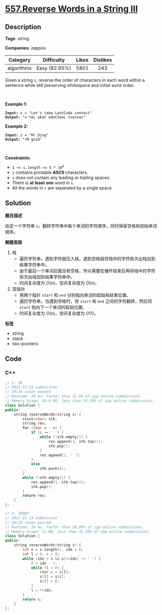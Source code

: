 # [557.Reverse Words in a String III](https://leetcode.com/problems/reverse-words-in-a-string-iii/description/)

## Description

**Tags**: string

**Companies**: zappos

|  Category  |  Difficulty   | Likes | Dislikes |
| :--------: | :-----------: | :---: | :------: |
| algorithms | Easy (82.95%) | 5801  |   243    |

<p>Given a string <code>s</code>, reverse the order of characters in each word within a sentence while still preserving whitespace and initial word order.</p>
<p>&nbsp;</p>
<p><strong class="example">Example 1:</strong></p>
<pre><code><strong>Input:</strong> s = &quot;Let&#39;s take LeetCode contest&quot;
<strong>Output:</strong> &quot;s&#39;teL ekat edoCteeL tsetnoc&quot;</code></pre>
<p><strong class="example">Example 2:</strong></p>
<pre><code><strong>Input:</strong> s = &quot;Mr Ding&quot;
<strong>Output:</strong> &quot;rM gniD&quot;</code></pre>
<p>&nbsp;</p>
<p><strong>Constraints:</strong></p>
<ul>
  <li><code>1 &lt;= s.length &lt;= 5 * 10<sup>4</sup></code></li>
  <li><code>s</code> contains printable <strong>ASCII</strong> characters.</li>
  <li><code>s</code> does not contain any leading or trailing spaces.</li>
  <li>There is <strong>at least one</strong> word in <code>s</code>.</li>
  <li>All the words in <code>s</code> are separated by a single space.</li>
</ul>

## Solution

**题目描述**

给定一个字符串 `s`，翻转字符串中每个单词的字符顺序，同时保留空格和初始单词顺序。

**解题思路**

1. 栈
   - 遍历字符串，遇到字符就压入栈，遇到空格就将栈中的字符依次出栈加到结果字符串中。
   - 由于最后一个单词后面没有空格，所以需要在循环结束后再将栈中的字符依次出栈加到结果字符串中。
   - 时间复杂度为 $O(n)$，空间复杂度为 $O(n)$。
2. 双指针
   - 用两个指针 `start` 和 `end` 分别指向单词的起始和结束位置。
   - 遍历字符串，当遇到空格时，将 `start` 和 `end` 之间的字符翻转，然后将 `start` 指向下一个单词的起始位置。
   - 时间复杂度为 $O(n)$，空间复杂度为 $O(1)$。

**标签**

- string
- stack
- two-pointers

<!-- code start -->
## Code

### C++

```cpp
// 1. 栈
// 2021-12-23 submission
// 29/29 cases passed
// Runtime: 20 ms, faster than 31.6% of cpp online submissions.
// Memory Usage: 10.9 MB, less than 33.39% of cpp online submissions.
class Solution {
public:
    string reverseWords(string s) {
        stack<char> stk;
        string res;
        for (char c : s) {
            if (c == ' ') {
                while (!stk.empty()) {
                    res.append(1, stk.top());
                    stk.pop();
                }
                res.append(1, ' ');
            }
            else
                stk.push(c);
        }
        while (!stk.empty()) {
            res.append(1, stk.top());
            stk.pop();
        }
        return res;
    }
};
```

```cpp
// 2. 双指针
// 2021-12-23 submission
// 29/29 cases passed
// Runtime: 24 ms, faster than 20.99% of cpp online submissions.
// Memory Usage: 11 MB, less than 31.29% of cpp online submissions.
class Solution {
public:
    string reverseWords(string s) {
        int n = s.length(), idx = 0;
        int l = 0, r = 0;
        while (idx < n && s[++idx] != ' ') {
            r = idx - 1;
            while (l < r) {
                char c = s[l];
                s[l] = s[r];
                s[r] = c;
            }
            l = ++idx;
        }
        return s;
    }
};
```

<!-- code end -->
